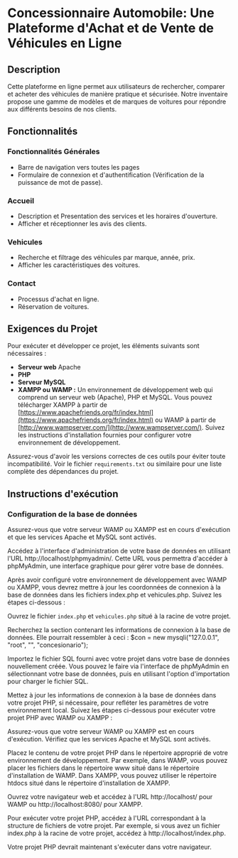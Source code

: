 # Concessionnaire Automobile: Une Plateforme d'Achat et de Vente de Véhicules en Ligne


## Description

Cette plateforme en ligne permet aux utilisateurs de rechercher, comparer et acheter des véhicules de manière pratique et sécurisée. Notre inventaire propose une gamme de modèles et de marques de voitures pour répondre aux différents besoins de nos clients.



## Fonctionnalités


### Fonctionnalités Générales
- Barre de navigation vers toutes les pages
- Formulaire de connexion et d'authentification (Vérification de la puissance de mot de passe).
 
### Accueil
- Description et Presentation des services et les horaires d'ouverture.
- Afficher et réceptionner les avis des clients.

### Vehicules
- Recherche et filtrage des véhicules par marque, année, prix.
- Afficher les caractéristiques des voitures.
 
### Contact
- Processus d'achat en ligne.
- Réservation de voitures.


## Exigences du Projet

Pour exécuter et développer ce projet, les éléments suivants sont nécessaires :

- **Serveur web** Apache
- **PHP** 
- **Serveur MySQL** 
- **XAMPP ou WAMP :** Un environnement de développement web qui comprend un serveur web (Apache), PHP et MySQL. Vous pouvez télécharger XAMPP à partir de [https://www.apachefriends.org/fr/index.html](https://www.apachefriends.org/fr/index.html) ou WAMP à partir de [http://www.wampserver.com/](http://www.wampserver.com/). Suivez les instructions d'installation fournies pour configurer votre environnement de développement.

Assurez-vous d'avoir les versions correctes de ces outils pour éviter toute incompatibilité. Voir le fichier `requirements.txt` ou similaire pour une liste complète des dépendances du projet.

## Instructions d'exécution
### Configuration de la base de données
Assurez-vous que votre serveur WAMP ou XAMPP est en cours d'exécution et que les services Apache et MySQL sont activés.

Accédez à l'interface d'administration de votre base de données en utilisant l'URL http://localhost/phpmyadmin/. Cette URL vous permettra d'accéder à phpMyAdmin, une interface graphique pour gérer votre base de données.

Après avoir configuré votre environnement de développement avec WAMP ou XAMPP, vous devrez mettre à jour les coordonnées de connexion à la base de données dans les fichiers index.php et vehicules.php. Suivez les étapes ci-dessous :

Ouvrez le fichier `index.php` et `vehicules.php` situé à la racine de votre projet.

Recherchez la section contenant les informations de connexion à la base de données. Elle pourrait ressembler à ceci : $con = new mysqli("127.0.0.1", "root", "", "concesionario");

Importez le fichier SQL fourni avec votre projet dans votre base de données nouvellement créée. Vous pouvez le faire via l'interface de phpMyAdmin en sélectionnant votre base de données, puis en utilisant l'option d'importation pour charger le fichier SQL.

Mettez à jour les informations de connexion à la base de données dans votre projet PHP, si nécessaire, pour refléter les paramètres de votre environnement local.
Suivez les étapes ci-dessous pour exécuter votre projet PHP avec WAMP ou XAMPP :

Assurez-vous que votre serveur WAMP ou XAMPP est en cours d'exécution. Vérifiez que les services Apache et MySQL sont activés.

Placez le contenu de votre projet PHP dans le répertoire approprié de votre environnement de développement. Par exemple, dans WAMP, vous pouvez placer les fichiers dans le répertoire www situé dans le répertoire d'installation de WAMP. Dans XAMPP, vous pouvez utiliser le répertoire htdocs situé dans le répertoire d'installation de XAMPP.

Ouvrez votre navigateur web et accédez à l'URL http://localhost/ pour WAMP ou http://localhost:8080/ pour XAMPP.

Pour exécuter votre projet PHP, accédez à l'URL correspondant à la structure de fichiers de votre projet. Par exemple, si vous avez un fichier index.php à la racine de votre projet, accédez à http://localhost/index.php.

Votre projet PHP devrait maintenant s'exécuter dans votre navigateur.





